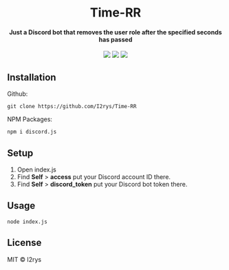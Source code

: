 <h1 align="center">Time-RR</h1>
<h4 align="center">Just a Discord bot that removes the user role after the specified seconds has passed</h4>
<p align="center">
	<a href="https://github.com/I2rys/Time-RR/blob/main/LICENSE"><img src="https://img.shields.io/github/license/I2rys/Time-RR?style=flat-square"></img></a>
	<a href="https://github.com/I2rys/Time-RR/issues"><img src="https://img.shields.io/github/issues/I2rys/Time-RR.svg"></img></a>
	<a href="https://nodejs.org/"><img src="https://img.shields.io/badge/-Nodejs-green?style=flat-square&logo=Node.js"></img></a>
</p>


## Installation
Github:

    git clone https://github.com/I2rys/Time-RR
    
NPM Packages:
```
npm i discord.js
```

## Setup
1. Open index.js
2. Find **Self** > **access** put your Discord account ID there.
3. Find **Self** > **discord_token** put your Discord bot token there.

## Usage

    node index.js
    
    
## License
MIT © I2rys
